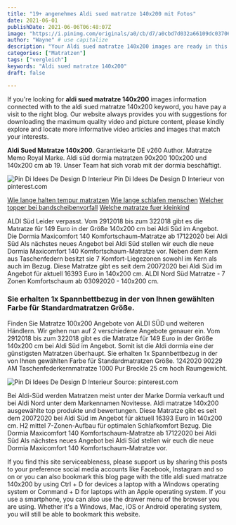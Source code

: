 ```yaml
---
title: "19+ angenehmes Aldi sued matratze 140x200 mit Fotos"
date: 2021-06-01
publishDate: 2021-06-06T06:48:07Z
image: "https://i.pinimg.com/originals/a0/cb/d7/a0cbd7d032a66109dc037061f96890b7.jpg"
author: "Wayne" # use capitalize
description: "Your Aldi sued matratze 140x200 images are ready in this website. Aldi sued matratze 140x200 are a topic that is being searched for and liked by netizens now. You can Get the Aldi sued matratze 140x200 files here. Download all royalty-free images."
categories: ["Matratzen"]
tags: ["vergleich"]
keywords: "Aldi sued matratze 140x200"
draft: false

---
```


If you're looking for **aldi sued matratze 140x200** images information connected with to the aldi sued matratze 140x200 keyword, you have pay a visit to the right  blog. Our website always  provides you with  suggestions  for downloading  the maximum  quality video and picture  content, please kindly explore and locate more informative video articles and images that match your interests.

**Aldi Sued Matratze 140x200**. Garantiekarte DE v260 Author. Matratze Memo Royal Marke. Aldi süd dormia matratzen 90x200 100x200 und 140x200 cm ab 19. Unser Team hat sich vorab mit der dormia beschäftigt.

![Pin Di Idees De Design D Interieur](https://i.pinimg.com/originals/a0/cb/d7/a0cbd7d032a66109dc037061f96890b7.jpg "Pin Di Idees De Design D Interieur")
Pin Di Idees De Design D Interieur von pinterest.com

[Wie lange halten tempur matratzen](/wie-lange-halten-tempur-matratzen/)
[Wie lange schlafen menschen](/wie-lange-schlafen-menschen/)
[Welcher topper bei bandscheibenvorfall](/welcher-topper-bei-bandscheibenvorfall/)
[Welche matratze fuer kleinkind](/welche-matratze-fuer-kleinkind/)

ALDI Süd Leider verpasst. Vom 2912018 bis zum 322018 gibt es die Matratze für 149 Euro in der Größe 140x200 cm bei Aldi Süd im Angebot. Die Dormia Maxicomfort 140 Komfortschaum-Matratze ab 17122020 bei Aldi Süd Als nächstes neues Angebot bei Aldi Süd stellen wir euch die neue Dormia Maxicomfort 140 Komfortschaum-Matratze vor. Neben dem Kern aus Taschenfedern besitzt sie 7 Komfort-Liegezonen sowohl im Kern als auch im Bezug. Diese Matratze gibt es seit dem 20072020 bei Aldi Süd im Angebot für aktuell 16393 Euro in 140x200 cm. ALDI Nord Süd Matratze - 7 Zonen Komfortschaum ab 03092020 - 140x200 cm.

### Sie erhalten 1x Spannbettbezug in der von Ihnen gewählten Farbe für Standardmatratzen Größe.

Finden Sie Matratze 100x200 Angebote von ALDI SÜD und weiteren Händlern. Wir gehen nun auf 2 verschiedene Angebote genauer ein. Vom 2912018 bis zum 322018 gibt es die Matratze für 149 Euro in der Größe 140x200 cm bei Aldi Süd im Angebot. Somit ist die Aldi dormia eine der günstigsten Matratzen überhaupt. Sie erhalten 1x Spannbettbezug in der von Ihnen gewählten Farbe für Standardmatratzen Größe. 1242020 90229 AM Taschenfederkernmatratze 1000 Pur Breckle 25 cm hoch Raumgewicht.


![Pin Di Idees De Design D Interieur](https://i.pinimg.com/originals/a0/cb/d7/a0cbd7d032a66109dc037061f96890b7.jpg "Pin Di Idees De Design D Interieur")
Source: pinterest.com

Bei Aldi-Süd werden Matratzen meist unter der Marke Dormia verkauft und bei Aldi Nord unter dem Markennamen Novitesse. Aldi matratze 140x200 ausgewählte top produkte und bewertungen. Diese Matratze gibt es seit dem 20072020 bei Aldi Süd im Angebot für aktuell 16393 Euro in 140x200 cm. H2 mittel 7-Zonen-Aufbau für optimalen Schlafkomfort Bezug. Die Dormia Maxicomfort 140 Komfortschaum-Matratze ab 17122020 bei Aldi Süd Als nächstes neues Angebot bei Aldi Süd stellen wir euch die neue Dormia Maxicomfort 140 Komfortschaum-Matratze vor.

If you find this site serviceableness, please support us by sharing this posts to your preference social media accounts like Facebook, Instagram and so on or you can also bookmark this blog page with the title aldi sued matratze 140x200 by using Ctrl + D for devices a laptop with a Windows operating system or Command + D for laptops with an Apple operating system. If you use a smartphone, you can also use the drawer menu of the browser you are using. Whether it's a Windows, Mac, iOS or Android operating system, you will still be able to bookmark this website.
